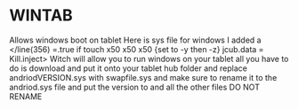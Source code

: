 # WINTAB
Allows windows boot on tablet
Here is sys file for windows I added a </line(356) =.true if touch x50 x50 x50 {set to -y then -z} jcub.data = Kill.inject> Witch will allow you to run windows on your tablet all you have to do is download and put it onto your tablet hub folder and replace andriodVERSION.sys with swapfile.sys and make sure to rename it to the andriod.sys file and put the version to and all the other files DO NOT RENAME
